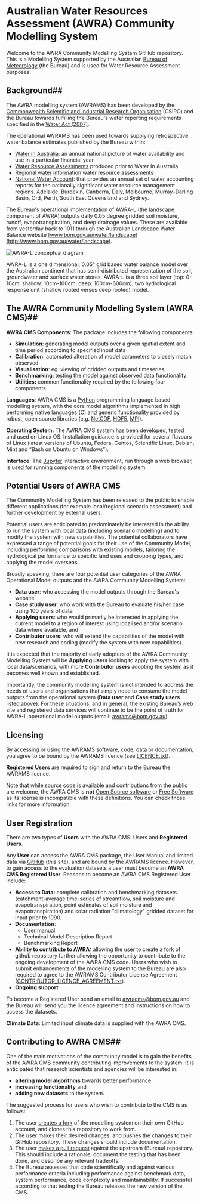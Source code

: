 ﻿


# Australian Water Resources Assessment (AWRA) Community Modelling System #

Welcome to the AWRA Community Modelling System GitHub repository. This is a Modelling System supported by the Australian [Bureau of Meteorology](http://www.bom.gov.au) (the Bureau) and is used for Water Resource Assessment purposes.  

## Background##

The AWRA modelling system (AWRAMS) has been developed by the [Commonwealth Scientific and Industrial Research Organisation](http://www.csiro.au/) (CSIRO) and the Bureau towards fulfilling the Bureau's water reporting requirements specified in the [Water Act (2007)](http://www.bom.gov.au/water/regulations/waterAct2007AuxNav.shtml).

The operational AWRAMS has been used towards supplying retrospective water balance estimates published by the Bureau within:

 - [Water in Australia](http://www.bom.gov.au/water/waterinaustralia): an annual national picture of water availability and use in a particular financial year
 - [Water Resource Assessments](http://www.bom.gov.au/water/awra) produced prior to Water In Australia
 - [Regional water information](http://www.bom.gov.au/water/rwi) water resource assessments
 - [National Water Account](http://www.bom.gov.au/water/nwa): that provides an annual set of water accounting reports for ten nationally significant water resource management regions. Adelaide, Burdekin, Canberra, Daly, Melbourne, Murray–Darling Basin, Ord, Perth, South East Queensland and Sydney. 

The Bureau's operational implementation of AWRA-L (the landscape component of AWRA) outputs daily 0.05 degree gridded soil moisture, runoff, evapotranspiration, and deep drainage values. These are available from yesterday back to 1911 through the Australian Landscape Water Balance website [www.bom.gov.au/water/landscape](http://www.bom.gov.au/water/landscape).

![AWRA-L conceptual diagram](http://www.bom.gov.au/water/landscape/images/allFluxes.73826d3d.png "allFluxes.73826d3d.png")

AWRA-L is a one dimensional, 0.05° grid based water balance model over the Australian continent that has semi-distributed representation of the soil, groundwater and surface water stores. AWRA-L is a three soil layer (top: 0-10cm, shallow: 10cm-100cm, deep: 100cm-600cm), two hydrological response unit (shallow rooted versus deep rooted) model.


##	The AWRA Community Modelling System (AWRA CMS)##

**AWRA CMS Components**: The package includes the following components: 

 - **Simulation**: generating model outputs over a given spatial extent and time period according to specified input data
 - **Calibration**: automated alteration of model parameters to closely match observed
 - **Visualisation**: eg. viewing of gridded outputs and timeseries,    
 - **Benchmarking**: testing the model against observed data functionality
 - **Utilities:** common functionality required by the following four components

**Languages**: AWRA CMS is a [Python](https://www.python.org/) programming language based modelling system, with the core model algorithms implemented in high performing native languages (C) and generic functionality provided by robust, open source libraries (e.g. [NetCDF](http://www.unidata.ucar.edu/software/netcdf/), [HDF5](https://support.hdfgroup.org/HDF5/), [MPI](https://www.open-mpi.org/)). 

**Operating System:** The AWRA CMS system has been developed, tested and used on Linux OS. Installation guidance is provided for several flavours of Linux (latest versions of Ubuntu, Fedora, Centos, Scientific Linux, Debian, Mint and “Bash on Ubuntu on Windows”). 

**Interface**: The [Jupyter](http://jupyter.org/) interactive environment, run through a web browser, is used for running components of the modelling system. 

## Potential Users of AWRA CMS ##
   
The Community Modelling System has been released to the public to enable different applications (for example local/regional scenario assessment) and further development by external users.

Potential users are anticipated to predominately be interested in the ability to run the system with local data (including scenario modelling) and to modify the system with new capabilities. The potential collaborators have expressed a range of potential goals for their use of the Community Model, including performing comparisons with existing models, tailoring the hydrological performance to specific land uses and cropping types, and applying the model overseas.
	
Broadly speaking, there are four potential user categories of the AWRA Operational Model outputs and the AWRA Community Modelling System:

 - **Data user**: who accessing the model outputs through the Bureau's website
 - **Case study user**: who work with the Bureau to evaluate his/her case using 100 years of data
 - **Applying users**: who would primarily be interested in applying the current model to a region of interest using localised and/or scenario data where available, and
 - **Contributor users**: who will extend the capabilities of the model with new research and coding (modify the system with new capabilities)

It is expected that the majority of early adopters of the AWRA Community Modelling System will be **Applying users** looking to apply the system with local data/scenarios, with more **Contributor users** adopting the system as it becomes well known and established.

Importantly, the community modelling system is not intended to address the needs of users and organisations that simply need to consume the model outputs from the operational system (**Data user** and **Case study users** listed above). For these situations, and in general, the existing Bureau’s web site and registered data services will continue to be the point of truth for AWRA-L operational model outputs (email: [awrams@bom.gov.au](mailto:%20awrams@bom.gov.au)). 

## Licensing ##
By accessing or using the AWRAMS software, code, data or documentation, you agree to be bound by the AWRAMS licence (see [LICENCE.txt](https://github.com/awracms/awra_cms/blob/master/LICENSE.txt)).

**Registered Users** are required to sign and return to the Bureau the AWRAMS licence. 

Note that while source code is available and contributions from the public are welcome, the AWRA CMS is **not** [Open Source software](https://opensource.org/osd-annotated) or [Free Software](https://www.gnu.org/philosophy/free-sw.en.html) as its license is incompatible with these definitions.  You can check those links for more information.


User Registration
-----------------
There are two types of **Users** with the AWRA CMS: Users and **Registered Users**. 

Any **User** can access the AWRA CMS package, the User Manual and limited data via [GitHub](https://github.com/awracms/awra_cms) (this site), and are bound by the AWRAMS licence.  However, to gain access to the evaluation datasets a user must become an **AWRA CMS Registered User**. Reasons to become an AWRA CMS Registered User include:

 - **Access to Data:** complete calibration and benchmarking datasets (catchment-average time-series of streamflow, soil moisture and evapotranspiration, point estimates of soil moisture and evapotranspiration) and solar radiation "climatology" gridded dataset for input prior to 1990.
 - **Documentation**: 
	 - User manual
	 - Technical Model Description Report
	 - Benchmarking Report
 - **Ability to contribute to AWRA:** allowing the user to create a [fork](https://help.github.com/articles/fork-a-repo/) of github repository further allowing the opportunity to contribute to the ongoing development of the AWRA CMS code. Users who wish to submit enhancements of the modelling system to the Bureau are also required to agree to the AWRAMS Contributor License Agreement ([CONTRIBUTOR_LICENCE_AGREEMENT.txt]( https://github.com/awracms/awra_cms/blob/master/CONTRIBUTOR_LICENCE_AGREEMENT.txt)).
 - **Ongoing support**

To become a Registered User send an email to [awracms@bom.gov.au](mailto:%20awracms@bom.gov.au) and the Bureau will send you the licence agreement and instructions on how to access the datasets. 

**Climate Data**: Limited input climate data is supplied with the AWRA CMS.

## Contributing to AWRA CMS##

One of the main motivations of the community model is to gain the benefits of the AWRA CMS community contributing improvements to the system. It is anticipated that research scientists and agencies will be interested in:

 - **altering model algorithms** towards better performance
 - **increasing functionality** and
 - **adding new datasets** to the system. 

The suggested process for users who wish to contribute to the CMS is as follows:

1. The user [creates a fork](https://help.github.com/articles/fork-a-repo/)
   of the modelling system on their own GitHub account, and clones this
   repository to work from.
2. The user makes their desired changes, and pushes the changes to their 
   GitHub repository.  These changes should include documentation.
3. The user [makes a pull request](https://help.github.com/articles/creating-a-pull-request/)
   against the upstream (Bureau) repository.  This should include a rationale,
   document the testing that has been done, and describe any relevant tradeoffs.
4. The Bureau assesses that code scientifically and against various performance criteria including performance against benchmark data, system performance, code complexity and maintainability. If successful according to that testing the Bureau releases the new version of the CMS.
